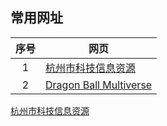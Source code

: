 ## 常用网址

|序号|网页|
|:--:|----|
|1|<a href='http://qbs.hznet.com.cn/bbs/' target='_blank'>杭州市科技信息资源</a>|
|2|[Dragon Ball Multiverse](http://www.dragonball-multiverse.com/cn/chapters.html)|


<a href='http://qbs.hznet.com.cn/bbs/' target='_blank'>杭州市科技信息资源</a>
